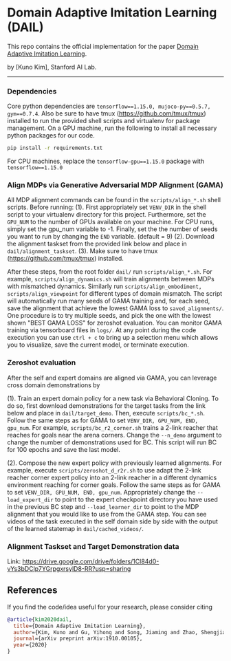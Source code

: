# Domain Adaptive Imitation Learning (DAIL)

This repo contains the official implementation for the paper [Domain Adaptive Imitation Learning](https://arxiv.org/abs/1910.00105). 

by [Kuno Kim], Stanford AI Lab.

-----------------------------------------------------------------------------------------

### Dependencies

Core python dependencies are `tensorflow==1.15.0, mujoco-py==0.5.7, gym==0.7.4`. Also be sure to have tmux (https://github.com/tmux/tmux) installed to run the provided shell scripts and virtualenv for package management. On a GPU machine, run the following to install all necessary python packages for our code.

```bash
pip install -r requirements.txt
```

For CPU machines, replace the `tensorflow-gpu==1.15.0` package with `tensorflow==1.15.0`


### Align MDPs via Generative Adversarial MDP Alignment (GAMA)

All MDP alignment commands can be found in the `scripts/align_*.sh` shell scripts. Before running: 
(1). First appropriately set `VENV_DIR` in the shell script to your virtualenv directory for this project. Furthermore, set the `GPU_NUM` to the number of GPUs available on your machine. For CPU runs, simply set the gpu_num variable to -1. Finally, set the the number of seeds you want to run by changing the `END` variable. (default = 9) 
(2). Download the alignment taskset from the provided link below and place in `dail/alignment_taskset`. 
(3). Make sure to have tmux (https://github.com/tmux/tmux) installed. 

After these steps, from the root folder `dail/` run `scripts/align_*.sh`. For example, `scripts/align_dynamics.sh` will train alignments between MDPs with mismatched dynamics. Similarly run `scripts/align_embodiment, scripts/align_viewpoint` for different types of domain mismatch. The script will automatically run many seeds of GAMA training and, for each seed, save the alignment that achieve the lowest GAMA loss to `saved_alignments/`. One procedure is to try multiple seeds, and pick the one with the lowest shown "BEST GAMA LOSS" for zeroshot evaluation. You can monitor GAMA training via tensorboard files in `logs/`. At any point during the code execution you can use `ctrl + c` to bring up a selection menu which allows you to visualize, save the current model, or terminate execution. 


### Zeroshot evaluation

After the self and expert domains are aligned via GAMA, you can leverage cross domain demonstrations by 

(1). Train an expert domain policy for a new task via Behavioral Cloning. To do so, first download demonstrations for the target tasks from the link below and place in `dail/target_demo`. Then, execute `scripts/bc_*.sh`. Follow the same steps as for GAMA to set `VENV_DIR, GPU_NUM, END, gpu_num`. For example, `scripts/bc_r2_corner.sh` trains a 2-link reacher that reaches for goals near the arena corners. Change the `--n_demo` argument to change the number of demonstrations used for BC. This script will run BC for 100 epochs and save the last model. 

(2). Compose the new expert policy with previously learned alignments. For example, execute `scripts/zeroshot_d_r2r.sh` to use adapt the 2-link reacher corner expert policy into an 2-link reacher in a different dynamics environment reaching for corner goals. Follow the same steps as for GAMA to set `VENV_DIR, GPU_NUM, END, gpu_num`. Appropriately change the `--load_expert_dir` to point to the expert checkpoint directory you have used in the previous BC step and `--load_learner_dir` to point to the MDP alignment that you would like to use from the GAMA step. You can see videos of the task executed in the self domain side by side with the output of the learned statemap in `dail/cached_videos/`. 


### Alignment Taskset and Target Demonstration data

Link: https://drive.google.com/drive/folders/1Cl84d0-vYs3bDClp7YGrpgxrsylD8-RR?usp=sharing


## References

If you find the code/idea useful for your research, please consider citing

```bib
@article{kim2020dail,
  title={Domain Adaptive Imitation Learning},
  author={Kim, Kuno and Gu, Yihong and Song, Jiaming and Zhao, Shengjia and Ermon, Stefano},
  journal={arXiv preprint arXiv:1910.00105},
  year={2020}
}
```
